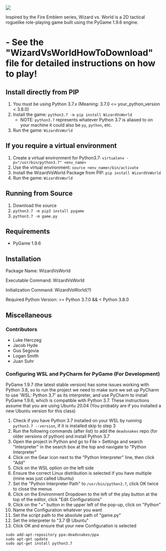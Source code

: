 <img src = "https://cdn.discordapp.com/attachments/347967840655245316/807707133423648778/unknown.png">


Inspired by the Fire Emblem series, Wizard vs. World is a 2D tactical roguelike role-playing game built using the PyGame 1.9.6 engine. 

# - See the "WizardVsWorldHowToDownload" file for detailed instructions on how to play!



## Install directly from PIP
1. You must be using Python 3.7.x (Meaning: 3.7.0 <= your_python_version < 3.8.0)
2. Install the game: `python3.7 -m pip install WizardVsWorld`
    - NOTE: `python3.7` represents whatever Python 3.7 is aliased to on your machine it could also be `py`, `python`, etc.
3. Run the game: `WizardVsWorld`

## If you require a virtual environment 
1. Create a virtual environment for Python3.7: `virtualenv -p="/usr/bin/python3.7" <env_name>`
2. Use the virtual environment: `source <env_name>/bin/activate`
3. Install the WizardVsWorld Package from PIP: `pip install WizardVsWorld`
4. Run the game: `WizardVsWorld`

## Running from Source 
1. Download the source
2. `python3.7 -m pip3 install pygame`
3. `python3.7 -m game.py`

## Requirements
* PyGame 1.9.6

## Installation
Package Name: WizardVsWorld

Executable Command: WizardVsWorld

Initialization Command: WizardVsWorld(?)

Required Python Version: >= Python 3.7.0 && < Python 3.8.0

## Miscellaneous

### Contributors
* Luke Herczeg
* Jacob Hyde
* Gus Segovia
* Logan Smith
* Juan Suhr

### Configuring WSL and PyCharm for PyGame (For Development)
PyGame 1.9.7 (the latest stable version) has some issues working with Python 3.8, so to run the project we need to make sure we set up PyCharm to use 'WSL: Python 3.7' as its interpreter, and use PyCharm to install PyGame 1.9.6, which is compatible with Python 3.7.
These instructions assume that you are using Ubuntu 20.04 (You probably are if you installed a new Ubuntu version for this class)

1. Check if you have Python 3.7 installed on your WSL by running `python3.7 --version`, if it is installed skip to step 3
2. Run the following commands (after list) to add the `deadsnakes` repo (for older versions of python) and install Python 3.7
3. Open the project in Python and go to File > Settings and search "Interpreter" in the search box at the top and navigate to "Python Interpreter"
4. Click on the Gear icon next to the "Python Interpreter" line, then click "Add"
5. Click on the WSL option on the left side
6. Ensure the correct Linux distribution is selected if you have multiple (mine was just called Ubuntu)
7. Set the "Python Interpreter Path" to `/usr/bin/python3.7`, click OK twice to close the menus
8. Click on the Environment Dropdown to the left of the play button at the top of the editor, click "Edit Configurations"
9. Click on the "+" button in the upper left of the pop-up, click on "Python"
10. Name the Configuration whatever you want
11. Set the script path to the absolute path of "game.py"
12. Set the interpreter to "3.7 @ Ubuntu"
13. Click OK and ensure that your new Configuration is selected

```
sudo add-apt-repository ppa:deadsnakes/ppa
sudo apt-get update
sudo apt-get install python3.7
```
